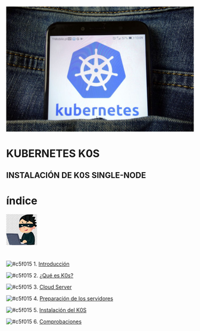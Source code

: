 ![img](https://github.com/abarcajoel/K0S/blob/main/img/k0s.jpg)
# KUBERNETES                      K0S
## INSTALACIÓN DE K0S SINGLE-NODE
# índice
![img](https://github.com/abarcajoel/K0S/blob/main/img/joel.jpg)
#
![#c5f015](https://via.placeholder.com/15/c5f015/000000?text=+) 1. [Introducción](https://github.com/abarcajoel/K0S/blob/main/readme/Introduccion.md)

![#c5f015](https://via.placeholder.com/15/c5f015/000000?text=+) 2. [¿Qué es K0s?](https://github.com/abarcajoel/K0S/blob/main/readme/que_es_k0s.md)

![#c5f015](https://via.placeholder.com/15/c5f015/000000?text=+) 3. [Cloud Server](https://github.com/abarcajoel/K0S/blob/main/readme/cloud_server.md)

![#c5f015](https://via.placeholder.com/15/c5f015/000000?text=+) 4. [Preparación de los servidores](https://github.com/abarcajoel/K0S/blob/main/readme/servidores.md)

![#c5f015](https://via.placeholder.com/15/c5f015/000000?text=+) 5. [Instalación del K0S](https://github.com/abarcajoel/K0S/blob/main/readme/instalacion_K0s.md) 

![#c5f015](https://via.placeholder.com/15/c5f015/000000?text=+) 6. [Comprobaciones]()



